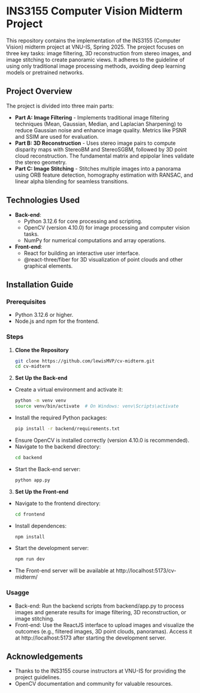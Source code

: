 # INS3155 Computer Vision Midterm Project

This repository contains the implementation of the INS3155 (Computer Vision) midterm project at VNU-IS, Spring 2025. The project focuses on three key tasks: image filtering, 3D reconstruction from stereo images, and image stitching to create panoramic views. It adheres to the guideline of using only traditional image processing methods, avoiding deep learning models or pretrained networks.

## Project Overview

The project is divided into three main parts:

- **Part A: Image Filtering** - Implements traditional image filtering techniques (Mean, Gaussian, Median, and Laplacian Sharpening) to reduce Gaussian noise and enhance image quality. Metrics like PSNR and SSIM are used for evaluation.
- **Part B: 3D Reconstruction** - Uses stereo image pairs to compute disparity maps with StereoBM and StereoSGBM, followed by 3D point cloud reconstruction. The fundamental matrix and epipolar lines validate the stereo geometry.
- **Part C: Image Stitching** - Stitches multiple images into a panorama using ORB feature detection, homography estimation with RANSAC, and linear alpha blending for seamless transitions.

## Technologies Used

- **Back-end**: 
  - Python 3.12.6 for core processing and scripting.
  - OpenCV (version 4.10.0) for image processing and computer vision tasks.
  - NumPy for numerical computations and array operations.
- **Front-end**: 
  - React for building an interactive user interface.
  - @react-three/fiber for 3D visualization of point clouds and other graphical elements.
    
## Installation Guide

### Prerequisites
- Python 3.12.6 or higher.
- Node.js and npm for the frontend.

### Steps

1. **Clone the Repository**
   ```bash
   git clone https://github.com/lewisMVP/cv-midterm.git
   cd cv-midterm
2. **Set Up the Back-end**
- Create a virtual environment and activate it:
  ```bash
  python -m venv venv
  source venv/bin/activate  # On Windows: venv\Scripts\activate
- Install the required Python packages:
  ```bash
  pip install -r backend/requirements.txt
- Ensure OpenCV is installed correctly (version 4.10.0 is recommended).
- Navigate to the backend directory:
  ```bash
  cd backend
- Start the Back-end server:
  ```bash
  python app.py
3. **Set Up the Front-end**
- Navigate to the frontend directory:
  ```bash
  cd frontend
- Install dependences:
  ```bash
  npm install
- Start the development server:
  ```bash
  npm run dev
- The Front-end server will be available at http://localhost:5173/cv-midterm/

### Usagge
- Back-end: Run the backend scripts from backend/app.py to process images and generate results for image filtering, 3D reconstruction, or image stitching.
- Front-end: Use the ReactJS interface to upload images and visualize the outcomes (e.g., filtered images, 3D point clouds, panoramas). Access it at http://localhost:5173 after starting the development server.

## Acknowledgements
- Thanks to the INS3155 course instructors at VNU-IS for providing the project guidelines.
- OpenCV documentation and community for valuable resources.
